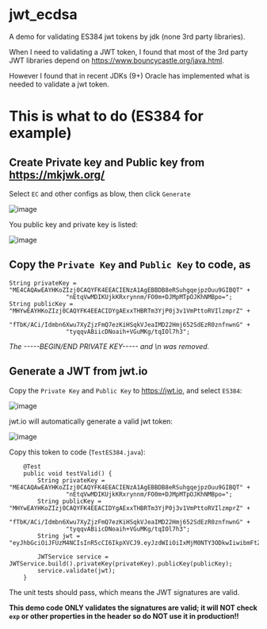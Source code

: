 # jwt_ecdsa
A demo for validating ES384 jwt tokens by jdk (none 3rd party libraries).

When I need to validating a JWT token, I found that most of the 3rd party JWT libraries depend on https://www.bouncycastle.org/java.html.

However I found that in recent JDKs (9+) Oracle has implemented what is needed to validate a jwt token.

# This is what to do (ES384 for example)

## Create Private key and Public key from https://mkjwk.org/

Select `EC` and other configs as blow, then click `Generate`

![image](https://github.com/lff0305/jwt_ecdsa/assets/225183/4f6a2e5c-41b9-4bae-9f92-fa438d9d34ea)

You public key and private key is listed:

![image](https://github.com/lff0305/jwt_ecdsa/assets/225183/7a45f33f-5303-46cf-b3e8-0ec30bd8b30e)

## Copy the `Private Key` and `Public Key` to code, as

```
String privateKey = "ME4CAQAwEAYHKoZIzj0CAQYFK4EEACIENzA1AgEBBDB8eRSuhgqejpzOuu9GIBQT" +
                "nEtqVwMDIKUjkKRxrynnm/FO0m+DJMpMTpOJKhNMBpo=";
String publicKey = "MHYwEAYHKoZIzj0CAQYFK4EEACIDYgAExxTHBRTm3YjP0j3v1VmPttoRVIlzmprZ" +
                "fTbK/ACi/Idmbn6Xwu7XyZjzFmQ7ezKiHSqkVJeaIMD22Hmj652SdEzR0znfnwnG" +
                "tyqqvABiicDNoaih+VGuMKg/tqIOl7h3";
```
*The -----BEGIN/END PRIVATE KEY----- and \\n was removed.*

## Generate a JWT from jwt.io

Copy the `Private Key` and `Public Key` to https://jwt.io, and select `ES384`:

![image](https://github.com/lff0305/jwt_ecdsa/assets/225183/f0e4ce92-3823-4d0f-825d-5dda14cd7ade)

jwt.io will automatically generate a valid jwt token:

![image](https://github.com/lff0305/jwt_ecdsa/assets/225183/bfb52ddb-b472-40c0-9cbe-4719bbc485ab)

Copy this token to code (`TestES384.java`):
```
    @Test
    public void testValid() {
        String privateKey = "ME4CAQAwEAYHKoZIzj0CAQYFK4EEACIENzA1AgEBBDB8eRSuhgqejpzOuu9GIBQT" +
                "nEtqVwMDIKUjkKRxrynnm/FO0m+DJMpMTpOJKhNMBpo=";
        String publicKey = "MHYwEAYHKoZIzj0CAQYFK4EEACIDYgAExxTHBRTm3YjP0j3v1VmPttoRVIlzmprZ" +
                "fTbK/ACi/Idmbn6Xwu7XyZjzFmQ7ezKiHSqkVJeaIMD22Hmj652SdEzR0znfnwnG" +
                "tyqqvABiicDNoaih+VGuMKg/tqIOl7h3";
        String jwt = "eyJhbGciOiJFUzM4NCIsInR5cCI6IkpXVCJ9.eyJzdWIiOiIxMjM0NTY3ODkwIiwibmFtZSI6IkpvaG4gRG9lIiwiYWRtaW4iOnRydWUsImlhdCI6MTUxNjIzOTAyMn0.eBa0ZPnxlPqubBSf2gMHeM4D34ZEsPxBF6sPzvfpFkHwmesGR5KvFExc6WbqPtUp2puECC5LVbzgxFvh68IXZ5zR2rP0JSOwK1ZVekIPYQDn_VK5SyHSZnNjdXqoIFPe";

        JWTService service = JWTService.build().privateKey(privateKey).publicKey(publicKey);
        service.validate(jwt);
    }
```
The unit tests should pass, which means the JWT signatures are valid.

**This demo code ONLY validates the signatures are valid; it will NOT check `exp` or other properties in the header so do NOT use it in production!!**

